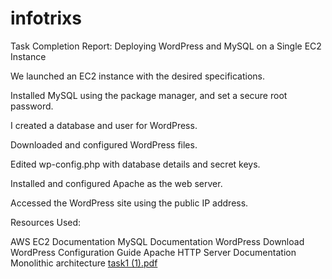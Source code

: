 # infotrixs

Task Completion Report: Deploying WordPress and MySQL on a Single EC2 Instance

We launched an EC2 instance with the desired specifications.

Installed MySQL using the package manager, and set a secure root password.

I created a database and user for WordPress.

Downloaded and configured WordPress files.

Edited wp-config.php with database details and secret keys.

Installed and configured Apache as the web server.

Accessed the WordPress site using the public IP address.

Resources Used:

AWS EC2 Documentation
MySQL Documentation
WordPress Download
WordPress Configuration Guide
Apache HTTP Server Documentation
Monolithic architecture
[task1 (1).pdf](https://github.com/anushripahune/infotrixs/files/12840174/task1.1.pdf)
